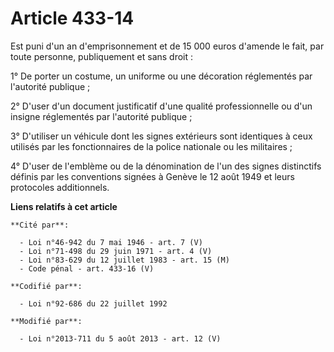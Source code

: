 # Article 433-14

Est puni d'un an d'emprisonnement et de 15 000 euros d'amende le fait, par toute personne, publiquement et sans droit :

1° De porter un costume, un uniforme ou une décoration réglementés par l'autorité publique ;

2° D'user d'un document justificatif d'une qualité professionnelle ou d'un insigne réglementés par l'autorité publique ;

3° D'utiliser un véhicule dont les signes extérieurs sont identiques à ceux utilisés par les fonctionnaires de la police
nationale ou les militaires ;

4° D'user de l'emblème ou de la dénomination de l'un des signes distinctifs définis par les conventions signées à Genève le
12 août 1949 et leurs protocoles additionnels.

**Liens relatifs à cet article**

	**Cité par**:

	  - Loi n°46-942 du 7 mai 1946 - art. 7 (V)
	  - Loi n°71-498 du 29 juin 1971 - art. 4 (V)
	  - Loi n°83-629 du 12 juillet 1983 - art. 15 (M)
	  - Code pénal - art. 433-16 (V)

	**Codifié par**:

	  - Loi n°92-686 du 22 juillet 1992

	**Modifié par**:

	  - Loi n°2013-711 du 5 août 2013 - art. 12 (V)
